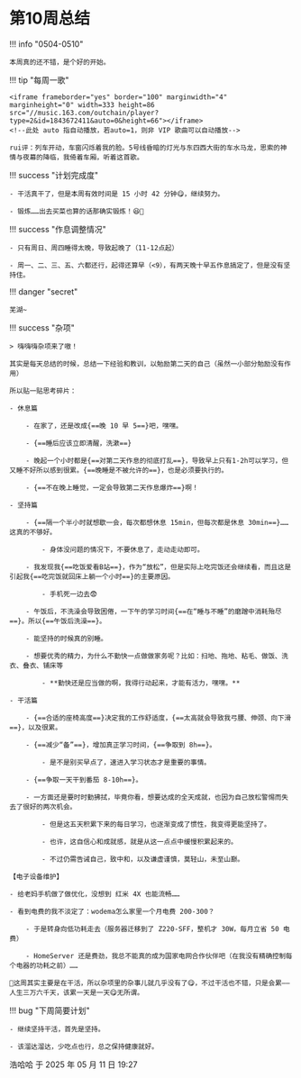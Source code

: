 # 第10周总结

!!! info "0504-0510"

    本周真的还不错，是个好的开始。
    
!!! tip "每周一歌"

    <iframe frameborder="yes" border="100" marginwidth="4" marginheight="0" width=333 height=86 src="//music.163.com/outchain/player?type=2&id=1843672411&auto=0&height=66"></iframe>
    <!--此处 auto 指自动播放，若auto=1，则非 VIP 歌曲可以自动播放-->

    rui评：列车开动，车窗闪烁着我的脸。5号线昏暗的灯光与东四西大街的车水马龙，思索的神情与夜幕的降临，我倚着车厢，听着这首歌。

!!! success "计划完成度"

    - 干活真干了，但是本周有效时间是 15 小时 42 分钟😋，继续努力。
    
    - 锻炼……出去买菜也算的话那确实锻炼！😆🥬
    
!!! success "作息调整情况"

    - 只有周日、周四睡得太晚，导致起晚了（11-12点起）

    - 周一、二、三、五、六都还行，起得还算早（<9），有两天晚十早五作息搞定了，但是没有坚持住。

!!! danger "secret"

    芜湖~

!!! success "杂项"

    > 嗨嗨嗨杂项来了嗷！

    其实是每天总结的时候，总结一下经验和教训，以勉励第二天的自己（虽然一小部分勉励没有作用）

    所以贴一贴思考碎片：

    - 休息篇
        
        - 在家了，还是改成{==晚 10 早 5==}吧，嘿嘿。
        
        - {==睡后应该立即清醒，洗漱==}
        
        - 晚起一个小时都是{==对第二天作息的彻底打乱==}，导致早上只有1-2h可以学习，但又睡不好所以感到很累。{==晚睡是不被允许的==}，也是必须要执行的。
        
        - {==不在晚上睡觉，一定会导致第二天作息爆炸==}啊！
    
    - 坚持篇
        
        - {==隔一个半小时就想歇一会，每次都想休息 15min，但每次都是休息 30min==}……这真的不够好。
            
            - 身体没问题的情况下，不要休息了，走动走动即可。
        
        - 我发现我{==吃饭爱看B站==}，作为“放松”，但是实际上吃完饭还会继续看，而且这是引起我{==吃完饭就回床上躺一个小时==}的主要原因。
            
            - 手机死一边去😨
        
        - 午饭后，不洗澡会导致困倦，一下午的学习时间{==在“睡与不睡”的磨蹭中消耗殆尽==}。所以{==午饭后洗澡==}。
        
        - 能坚持的时候真的别睡。
        
        - 想要优秀的精力，为什么不勤快一点做做家务呢？比如：扫地、拖地、粘毛、做饭、洗衣、叠衣、铺床等
            
            - **勤快还是应当做的啊，我得行动起来，才能有活力，嘿嘿。**
    
    - 干活篇
        
        - {==合适的座椅高度==}决定我的工作舒适度，{==太高就会导致我弓腰、伸颈、向下滑==}，以及很累。
        
        - {==减少“备”==}，增加真正学习时间，{==争取到 8h==}。
            
            - 是不是别买早点了，速进入学习状态才是重要的事情。
        
        - {==争取一天干到番茄 8-10h==}。
        
        - 一方面还是要时时勤拂拭，毕竟你看，想要达成的全天成就，也因为自己放松警惕而失去了很好的两次机会。
            
            - 但是这五天积累下来的每日学习，也逐渐变成了惯性，我变得更能坚持了。
            
            - 也许，这自信心和成就感，就是从这一点点中缓慢积累起来的。
            
            - 不过仍需告诫自己，致中和，以及谦虚谨慎，莫轻山，未至山巅。

    【电子设备维护】

    - 给老妈手机做了做优化，没想到 红米 4X 也能流畅……
    
    - 看到电费的我不淡定了：wodema怎么家里一个月电费 200-300？
        
        - 于是转身向低功耗走去（服务器迁移到了 Z220-SFF，整机才 30W，每月立省 50 电费）
        
        - HomeServer 还是费劲，我总不能真的成为国家电网合作伙伴吧（在我没有精确控制每个电器的功耗之前）……

    🥰这周其实主要是在干活，所以杂项里的杂事儿就几乎没有了😋，不过干活也不错，只是会累——人生三万六千天，该累一天是一天😋无所谓。

!!! bug "下周简要计划"

    - 继续坚持干活，首先是坚持。
    
    - 该溜达溜达，少吃点也行，总之保持健康就好。

浩哈哈 于 2025 年 05 月 11 日 19:27